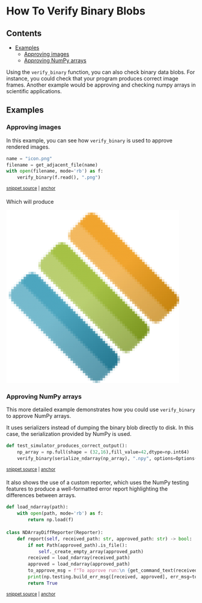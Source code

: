 # How To Verify Binary Blobs

<!-- toc -->
## Contents

  * [Examples](#examples)
    * [Approving images](#approving-images)
    * [Approving NumPy arrays](#approving-numpy-arrays)<!-- endToc -->

Using the `verify_binary` function, you can also check binary data blobs. For instance, you could check that your 
program produces correct image frames. Another example would be approving and checking numpy arrays in scientific 
applications.

## Examples

### Approving images
In this example, you can see how `verify_binary` is used to approve rendered images.

<!-- snippet: verify_binary_image -->
<a id='snippet-verify_binary_image'></a>
```py
name = "icon.png"
filename = get_adjacent_file(name)
with open(filename, mode='rb') as f:
    verify_binary(f.read(), ".png")
```
<sup><a href='/tests/test_verify.py#L165-L170' title='Snippet source file'>snippet source</a> | <a href='#snippet-verify_binary_image' title='Start of snippet'>anchor</a></sup>
<!-- endSnippet -->

Which will produce

![Approved image](../../tests/approved_files/VerifyTests.test_verify_file_binary_file.approved.png)

### Approving NumPy arrays
This more detailed example demonstrates how you could use `verify_binary` to approve NumPy arrays. 

It uses serializers instead of dumping the binary blob directly to disk. In this case, the serialization provided by NumPy is used.

<!-- snippet: verify_numpy_array -->
<a id='snippet-verify_numpy_array'></a>
```py
def test_simulator_produces_correct_output():
    np_array = np.full(shape = (32,16),fill_value=42,dtype=np.int64)
    verify_binary(serialize_ndarray(np_array), ".npy", options=Options().with_reporter(NDArrayDiffReporter()))
```
<sup><a href='/tests/test_example_numpy.py#L14-L18' title='Snippet source file'>snippet source</a> | <a href='#snippet-verify_numpy_array' title='Start of snippet'>anchor</a></sup>
<!-- endSnippet -->

It also shows the use of a custom reporter, which uses the NumPy testing features to produce a well-formatted error report highlighting the differences between arrays.

<!-- snippet: numpy_custom_reporter -->
<a id='snippet-numpy_custom_reporter'></a>
```py
def load_ndarray(path):
    with open(path, mode='rb') as f:
        return np.load(f)

class NDArrayDiffReporter(Reporter):
    def report(self, received_path: str, approved_path: str) -> bool:
        if not Path(approved_path).is_file():
            self._create_empty_array(approved_path)
        received = load_ndarray(received_path)
        approved = load_ndarray(approved_path)
        to_approve_msg = f"To approve run:\n {get_command_text(received_path,approved_path)}"
        print(np.testing.build_err_msg([received, approved], err_msg=to_approve_msg))
        return True
```
<sup><a href='/tests/test_example_numpy.py#L23-L39' title='Snippet source file'>snippet source</a> | <a href='#snippet-numpy_custom_reporter' title='Start of snippet'>anchor</a></sup>
<!-- endSnippet -->
